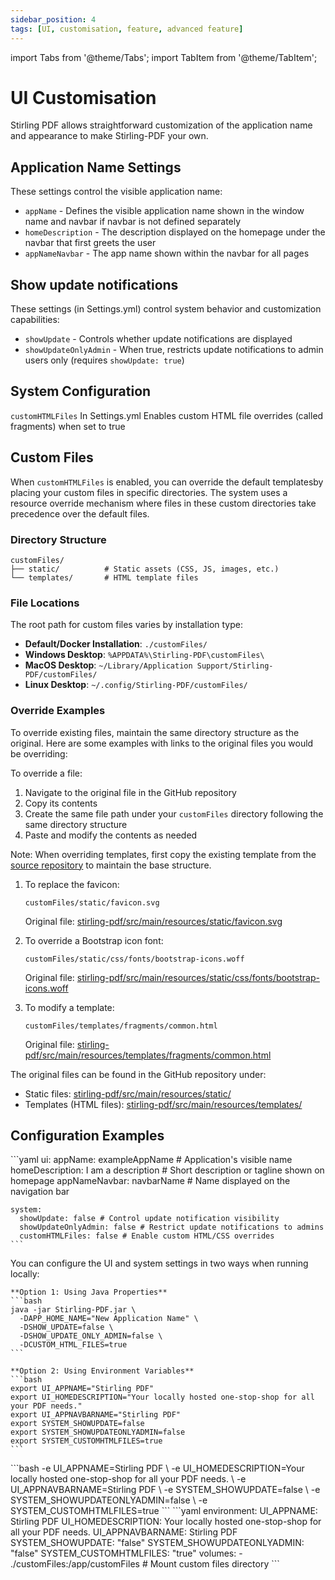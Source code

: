```yaml
---
sidebar_position: 4
tags: [UI, customisation, feature, advanced feature]
---
```

import Tabs from '@theme/Tabs';
import TabItem from '@theme/TabItem';

# UI Customisation

Stirling PDF allows straightforward customization of the application name and appearance to make Stirling-PDF your own.

## Application Name Settings
These settings control the visible application name:
- `appName` - Defines the visible application name shown in the window name and navbar if navbar is not defined separately
- `homeDescription` - The description displayed on the homepage under the navbar that first greets the user
- `appNameNavbar` - The app name shown within the navbar for all pages

## Show update notifications
These settings (in Settings.yml) control system behavior and customization capabilities:
- `showUpdate` - Controls whether update notifications are displayed
- `showUpdateOnlyAdmin` - When true, restricts update notifications to admin users only (requires `showUpdate: true`)


## System Configuration
``customHTMLFiles`` In Settings.yml Enables custom HTML file overrides (called fragments) when set to true

## Custom Files
When `customHTMLFiles` is enabled, you can override the default templatesby placing your custom files in specific directories. The system uses a resource override mechanism where files in these custom directories take precedence over the default files.

### Directory Structure
```
customFiles/
├── static/          # Static assets (CSS, JS, images, etc.)
└── templates/       # HTML template files
```

### File Locations
The root path for custom files varies by installation type:
- **Default/Docker Installation**: `./customFiles/`
- **Windows Desktop**: `%APPDATA%\Stirling-PDF\customFiles\`
- **MacOS Desktop**: `~/Library/Application Support/Stirling-PDF/customFiles/`
- **Linux Desktop**: `~/.config/Stirling-PDF/customFiles/`

### Override Examples
To override existing files, maintain the same directory structure as the original. Here are some examples with links to the original files you would be overriding:

To override a file:
1. Navigate to the original file in the GitHub repository
2. Copy its contents
3. Create the same file path under your `customFiles` directory following the same directory structure
4. Paste and modify the contents as needed

Note: When overriding templates, first copy the existing template from the [source repository](https://github.com/Stirling-Tools/Stirling-PDF/tree/main/stirling-pdf/src/main/resources/templates) to maintain the base structure.

1. To replace the favicon:
   ```
   customFiles/static/favicon.svg
   ```
   Original file: [stirling-pdf/src/main/resources/static/favicon.svg](https://github.com/Stirling-Tools/Stirling-PDF/blob/main/stirling-pdf/src/main/resources/static/favicon.svg)

2. To override a Bootstrap icon font:
   ```
   customFiles/static/css/fonts/bootstrap-icons.woff
   ```
   Original file: [stirling-pdf/src/main/resources/static/css/fonts/bootstrap-icons.woff](https://github.com/Stirling-Tools/Stirling-PDF/blob/main/stirling-pdf/src/main/resources/static/css/fonts/bootstrap-icons.woff)

3. To modify a template:
   ```
   customFiles/templates/fragments/common.html
   ```
   Original file: [stirling-pdf/src/main/resources/templates/fragments/common.html](https://github.com/Stirling-Tools/Stirling-PDF/blob/main/stirling-pdf/src/main/resources/templates/fragments/common.html)

The original files can be found in the GitHub repository under:
- Static files: [stirling-pdf/src/main/resources/static/](https://github.com/Stirling-Tools/Stirling-PDF/tree/main/stirling-pdf/src/main/resources/static)
- Templates (HTML files): [stirling-pdf/src/main/resources/templates/](https://github.com/Stirling-Tools/Stirling-PDF/tree/main/stirling-pdf/src/main/resources/templates)




## Configuration Examples

<Tabs groupId="config-methods">
  <TabItem value="settings" label="Settings File">
    ```yaml
    ui:
      appName: exampleAppName # Application's visible name
      homeDescription: I am a description # Short description or tagline shown on homepage
      appNameNavbar: navbarName # Name displayed on the navigation bar

    system:
      showUpdate: false # Control update notification visibility
      showUpdateOnlyAdmin: false # Restrict update notifications to admins
      customHTMLFiles: false # Enable custom HTML/CSS overrides
    ```
  </TabItem>
  <TabItem value="local" label="Local Environment">
    You can configure the UI and system settings in two ways when running locally:

    **Option 1: Using Java Properties**
    ```bash
    java -jar Stirling-PDF.jar \
      -DAPP_HOME_NAME="New Application Name" \
      -DSHOW_UPDATE=false \
      -DSHOW_UPDATE_ONLY_ADMIN=false \
      -DCUSTOM_HTML_FILES=true
    ```

    **Option 2: Using Environment Variables**
    ```bash
    export UI_APPNAME="Stirling PDF"
    export UI_HOMEDESCRIPTION="Your locally hosted one-stop-shop for all your PDF needs."
    export UI_APPNAVBARNAME="Stirling PDF"
    export SYSTEM_SHOWUPDATE=false
    export SYSTEM_SHOWUPDATEONLYADMIN=false
    export SYSTEM_CUSTOMHTMLFILES=true
    ```
  </TabItem>
  <TabItem value="docker-run" label="Docker Run">
    ```bash
    -e UI_APPNAME=Stirling PDF \
    -e UI_HOMEDESCRIPTION=Your locally hosted one-stop-shop for all your PDF needs. \
    -e UI_APPNAVBARNAME=Stirling PDF \
    -e SYSTEM_SHOWUPDATE=false \
    -e SYSTEM_SHOWUPDATEONLYADMIN=false \
    -e SYSTEM_CUSTOMHTMLFILES=true
    ```
  </TabItem>
  <TabItem value="docker-compose" label="Docker Compose">
    ```yaml
    environment:
      UI_APPNAME: Stirling PDF
      UI_HOMEDESCRIPTION: Your locally hosted one-stop-shop for all your PDF needs.
      UI_APPNAVBARNAME: Stirling PDF
      SYSTEM_SHOWUPDATE: "false"
      SYSTEM_SHOWUPDATEONLYADMIN: "false"
      SYSTEM_CUSTOMHTMLFILES: "true"
    volumes:
      - ./customFiles:/app/customFiles # Mount custom files directory
    ```
  </TabItem>
</Tabs>
